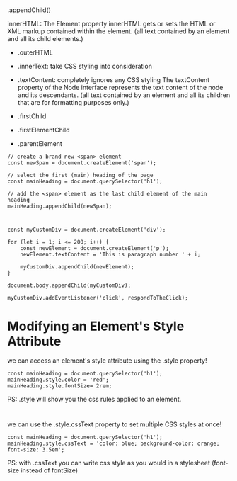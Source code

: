 #

#

.appendChild()

innerHTML: The Element property innerHTML gets or sets the HTML or XML markup contained within the element. (all text contained by an element and all its child elements.)

- .outerHTML

- .innerText: take CSS styling into consideration
- .textContent: completely ignores any CSS styling
  The textContent property of the Node interface represents the text content of the node and its descendants. (all text contained by an element and all its children that are for formatting purposes only.)

- .firstChild
- .firstElementChild
- .parentElement

```
// create a brand new <span> element
const newSpan = document.createElement('span');

// select the first (main) heading of the page
const mainHeading = document.querySelector('h1');

// add the <span> element as the last child element of the main heading
mainHeading.appendChild(newSpan);
```

#

```
const myCustomDiv = document.createElement('div');

for (let i = 1; i <= 200; i++) {
    const newElement = document.createElement('p');
    newElement.textContent = 'This is paragraph number ' + i;

    myCustomDiv.appendChild(newElement);
}

document.body.appendChild(myCustomDiv);

myCustomDiv.addEventListener('click', respondToTheClick);
```

#

# Modifying an Element's Style Attribute

we can access an element's style attribute using the .style property!

```
const mainHeading = document.querySelector('h1');
mainHeading.style.color = 'red';
mainHeading.style.fontSize= 2rem;
```

PS: .style will show you the css rules applied to an element.

#

we can use the .style.cssText property to set multiple CSS styles at once!

```
const mainHeading = document.querySelector('h1');
mainHeading.style.cssText = 'color: blue; background-color: orange; font-size: 3.5em';
```

PS: with .cssText you can write css style as you would in a stylesheet (font-size instead of fontSize)
